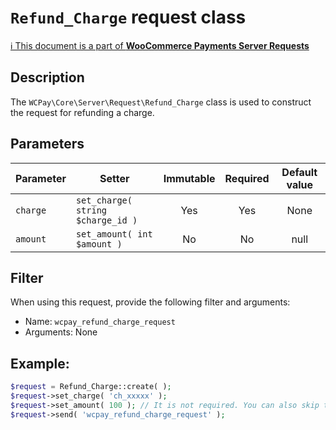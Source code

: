 # `Refund_Charge` request class

[ℹ️ This document is a part of __WooCommerce Payments Server Requests__](../requests.md)

## Description

The `WCPay\Core\Server\Request\Refund_Charge` class is used to construct the request for refunding a charge.

## Parameters


| Parameter | Setter                            | Immutable | Required | Default value |
|-----------|-----------------------------------|:---------:|:--------:|:-------------:|
| `charge`  | `set_charge( string $charge_id )` |    Yes    |   Yes    |     None      |
| `amount`  | `set_amount( int $amount )`       |    No     |    No    |     null      |


## Filter

When using this request, provide the following filter and arguments:

- Name: `wcpay_refund_charge_request`
- Arguments: None

## Example:

```php
$request = Refund_Charge::create( );
$request->set_charge( 'ch_xxxxx' );
$request->set_amount( 100 ); // It is not required. You can also skip this setter.
$request->send( 'wcpay_refund_charge_request' );
```
